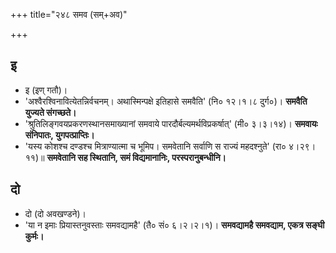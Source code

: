 +++
title="२४८ समव (सम्+अव)"

+++

## इ
- इ (इण् गतौ)।
- 'अश्वैरश्विनावित्येतन्निर्वचनम्। अथास्मिन्पक्षे इतिहासे समवैति' (नि० १२।१।८ दुर्ग०)। **समवैति युज्यते संगच्छते।**
- 'श्रुतिलिङ्गवयप्रकरणस्थानसमाख्यानां समवाये पारदौर्बल्यमर्थविप्रकर्षात्' (मी० ३।३।१४)। **समवायः संनिपातः, युगपत्प्राप्तिः।**
- 'यस्य कोशश्च दण्डश्च मित्राण्यात्मा च भूमिप। समवेतानि सर्वाणि स राज्यं महदश्नुते' (रा० ४।२९।११)॥ **समवेतानि सह स्थितानि, समं विद्यमानानिः, परस्परानुबन्धीनि।**

## दो
- दो (दो अवखण्डने)।
- 'या न इमाः प्रियास्तनुवस्ताः समवद्यामहै' (तै० सं० ६।२।२।१)। **समवद्यामहै समवद्याम, एकत्र सङ्घी कुर्मः।**
